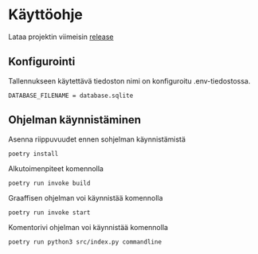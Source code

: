 # Käyttöohje

Lataa projektin viimeisin [release](https://github.com/Shmuli02/ot-harjoitustyo/releases)

## Konfigurointi
Tallennukseen käytettävä tiedoston nimi on konfiguroitu .env-tiedostossa. 
```
DATABASE_FILENAME = database.sqlite
```

## Ohjelman käynnistäminen

Asenna riippuvuudet ennen sohjelman käynnistämistä
```
poetry install
```
Alkutoimenpiteet komennolla
```
poetry run invoke build
```
Graaffisen ohjelman voi käynnistää komennolla 
```
poetry run invoke start
```
Komentorivi ohjelman voi käynnistää komennolla
```
poetry run python3 src/index.py commandline
```
